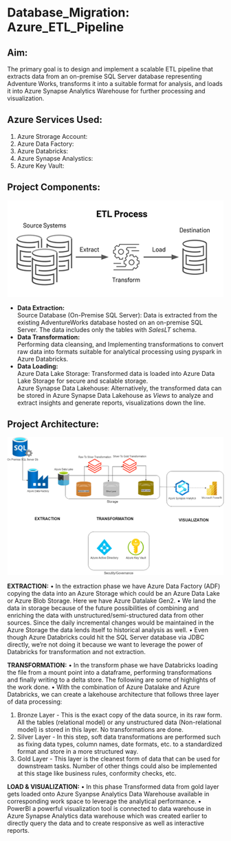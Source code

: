 # Database_Migration: Azure_ETL_Pipeline
## Aim:
The primary goal is to design and implement a scalable ETL pipeline that extracts data from an on-premise SQL Server database representing Adventure Works, transforms it into a suitable format for analysis, and loads it into Azure Synapse Analytics Warehouse for further processing and visualization.

## Azure Services Used:
1. Azure Strorage Account:
2. Azure Data Factory:
3. Azure Databricks:
4. Azure Synapse Analystics:
5. Azure Key Vault:

## Project Components:
<p align='center'>
  <img src="images/etl-process-image.png">
</p>

- **Data Extraction:**  
  Source Database (On-Premise SQL Server): Data is extracted from the existing AdventureWorks database hosted on an on-premise SQL Server. The data includes only the tables with *SalesLT* schema.  
- **Data Transformation:**  
   Performing data cleansing, and Implementing transformations to convert raw data into formats suitable for analytical processing using pyspark in Azure Databricks.  
- **Data Loading:**  
  Azure Data Lake Storage: Transformed data is loaded into Azure Data Lake Storage for secure and scalable storage.  
  Azure Synapse Data Lakehouse: Alternatively, the transformed data can be stored in Azure Synapse Data Lakehouse as *Views* to analyze and extract insights and generate reports, visualizations down the line.

## Project Architecture:
<p align='center'>
  <img src="images/Etl_Architecture.png">
</p>

**EXTRACTION:**
  • In the extraction phase we have Azure Data Factory (ADF) copying the data into an Azure
  Storage which could be an Azure Data Lake or Azure Blob Storage. Here we have Azure
  Datalake Gen2.
  • We land the data in storage because of the future possibilities of combining and enriching the
  data with unstructured/semi-structured data from other sources. Since the daily incremental
  changes would be maintained in the Azure Storage the data lends itself to historical analysis
  as well.
  • Even though Azure Databricks could hit the SQL Server database via JDBC directly, we’re
  not doing it because we want to leverage the power of Databricks for transformation and not
  extraction.

**TRANSFORMATION:**
  • In the transform phase we have Databricks loading the file from a mount point into a dataframe,
  performing transformations and finally writing to a delta store. The following are some of
  highlights of the work done.
  • With the combination of Azure Datalake and Azure Databricks, we can create a lakehouse
  architecture that follows three layer of data processing:
  1. Bronze Layer - This is the exact copy of the data source, in its raw form. All the tables
  (relational model) or any unstructured data (Non-relational model) is stored in this layer.
  No transformations are done.
  2. Silver Layer - In this step, soft data transformations are performed such as fixing data
  types, column names, date formats, etc. to a standardized format and store in a more
  structured way.
  3. Gold Layer - This layer is the cleanest form of data that can be used for downstream
  tasks. Number of other things could also be implemented at this stage like business rules,
  conformity checks, etc.

**LOAD & VISUALIZATION:**
  • In this phase Transformed data from gold layer gets loaded onto Azure Syanpse Analytics
  Data Warehouse available in corresponding work space to leverage the analytical performance.
  • PowerBI a powerful visualization tool is connected to data warehouse in Azure Synapse
  Analytics data warehouse which was created earlier to directly query the data and to create
  responsive as well as interactive reports.



